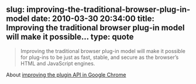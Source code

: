 slug: improving-the-traditional-browser-plug-in-model
date: 2010-03-30 20:34:00
title: Improving the traditional browser plug-in model will make it possible...
type: quote
---

> Improving the traditional browser plug-in model will make it possible for plug-ins to be just as fast, stable, and secure as the browser’s HTML and JavaScript engines.

About [improving the plugin API in Google Chrome](http://blog.chromium.org/2010/03/bringing-improved-support-for-adobe.html)
